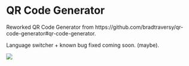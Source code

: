 <h1> QR Code Generator </h1>
Reworked QR Code Generator from  <link> https://github.com/bradtraversy/qr-code-generator#qr-code-generator. </link>

<p dir="auto">Language switcher + known bug fixed coming soon. (maybe).</p>

<a target="_blank" rel="noopener noreferrer" href="/blob/main/img/screen.png">
<img src="/blob/main/img/screen.png"" style="max-width: 100%;">
                                                                                                      </a>
                                                                                                      </p>
